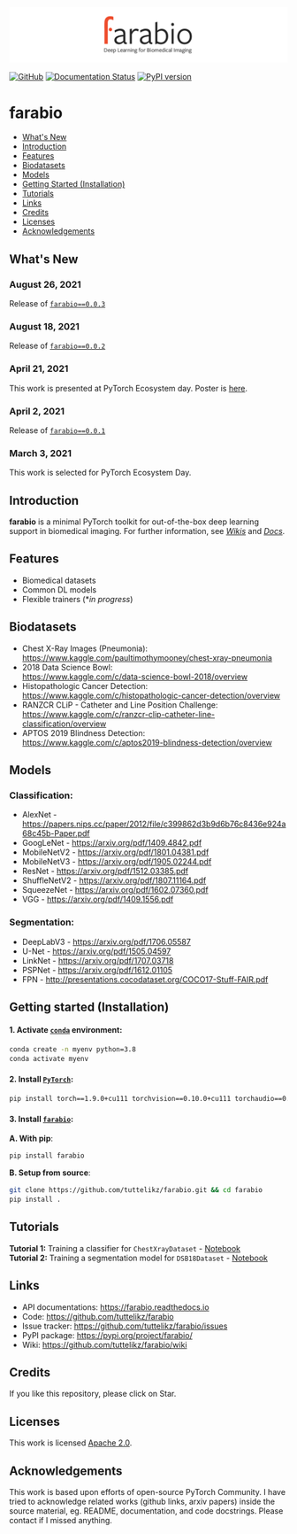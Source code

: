 ![logo](logo/logo.png)

[![GitHub](https://img.shields.io/github/license/tuttelikz/farabio)](https://opensource.org/licenses/Apache-2.0) [![Documentation Status](https://readthedocs.org/projects/farabio/badge/?version=latest)](https://farabio.readthedocs.io/en/latest)
[![PyPI version](https://img.shields.io/pypi/v/farabio)](https://badge.fury.io/py/farabio)

# farabio
- [What's New](#whats-new)
- [Introduction](#introduction)
- [Features](#features)
- [Biodatasets](#biodatasets)
- [Models](#models)
- [Getting Started (Installation)](#getting-started-installation)
- [Tutorials](#tutorials)
- [Links](#links)
- [Credits](#credits)
- [Licenses](#licenses)
- [Acknowledgements](#acknowledgements)

## What's New

### August 26, 2021
Release of [`farabio==0.0.3`](https://pypi.org/project/farabio/0.0.3/)

### August 18, 2021
Release of [`farabio==0.0.2`](https://pypi.org/project/farabio/0.0.2/)

### April 21, 2021
This work is presented at PyTorch Ecosystem day. Poster is [here](https://pytorch.org/ecosystem/pted/2021).

### April 2, 2021
Release of [`farabio==0.0.1`](https://pypi.org/project/farabio/0.0.1/)  

### March 3, 2021
This work is selected for PyTorch Ecosystem Day.

## Introduction

**farabio** is a minimal PyTorch toolkit for out-of-the-box deep learning support in biomedical imaging. For further information, see [*Wikis*](https://github.com/tuttelikz/farabio/wiki) and [*Docs*](https://farabio.readthedocs.io).

## Features
- Biomedical datasets
- Common DL models
- Flexible trainers (**in progress*)

## Biodatasets
* Chest X-Ray Images (Pneumonia):  
https://www.kaggle.com/paultimothymooney/chest-xray-pneumonia
* 2018 Data Science Bowl:  
https://www.kaggle.com/c/data-science-bowl-2018/overview
* Histopathologic Cancer Detection:  
https://www.kaggle.com/c/histopathologic-cancer-detection/overview
* RANZCR CLiP - Catheter and Line Position Challenge:  
https://www.kaggle.com/c/ranzcr-clip-catheter-line-classification/overview
* APTOS 2019 Blindness Detection:  
https://www.kaggle.com/c/aptos2019-blindness-detection/overview

## Models
### Classification:
* AlexNet - https://papers.nips.cc/paper/2012/file/c399862d3b9d6b76c8436e924a68c45b-Paper.pdf
* GoogLeNet - https://arxiv.org/pdf/1409.4842.pdf
* MobileNetV2 - https://arxiv.org/pdf/1801.04381.pdf
* MobileNetV3 - https://arxiv.org/pdf/1905.02244.pdf
* ResNet - https://arxiv.org/pdf/1512.03385.pdf
* ShuffleNetV2 - https://arxiv.org/pdf/1807.11164.pdf
* SqueezeNet - https://arxiv.org/pdf/1602.07360.pdf
* VGG - https://arxiv.org/pdf/1409.1556.pdf

### Segmentation:
* DeepLabV3 - https://arxiv.org/pdf/1706.05587
* U-Net - https://arxiv.org/pdf/1505.04597
* LinkNet - https://arxiv.org/pdf/1707.03718
* PSPNet - https://arxiv.org/pdf/1612.01105
* FPN - http://presentations.cocodataset.org/COCO17-Stuff-FAIR.pdf

## Getting started (Installation)

#### 1. Activate [`conda`](https://conda.io/projects/conda/en/latest/user-guide/tasks/manage-environments.html#creating-an-environment-with-commands) environment:
```bash
conda create -n myenv python=3.8
conda activate myenv
```
#### 2. Install [`PyTorch`](https://pytorch.org/):
```bash
pip install torch==1.9.0+cu111 torchvision==0.10.0+cu111 torchaudio==0.9.0 -f https://download.pytorch.org/whl/torch_stable.html
```

#### 3. Install [`farabio`](https://github.com/tuttelikz/farabio):
**A. With pip**:
```bash
pip install farabio
```

**B. Setup from source**:
```bash
git clone https://github.com/tuttelikz/farabio.git && cd farabio
pip install .
```

## Tutorials
**Tutorial 1:** Training a classifier for `ChestXrayDataset` - [Notebook](https://github.com/tuttelikz/farabio/blob/main/farabio/notebooks/train-classifier.ipynb)  
**Tutorial 2:** Training a segmentation model for `DSB18Dataset` - [Notebook](https://github.com/tuttelikz/farabio/blob/main/farabio/notebooks/train-segmentation.ipynb)

## Links
- API documentations: https://farabio.readthedocs.io
- Code: https://github.com/tuttelikz/farabio
- Issue tracker: https://github.com/tuttelikz/farabio/issues
- PyPI package: https://pypi.org/project/farabio/
- Wiki: https://github.com/tuttelikz/farabio/wiki

## Credits
If you like this repository, please click on Star.

## Licenses
This work is licensed [Apache 2.0](https://github.com/tuttelikz/farabio/blob/main/LICENSE).

## Acknowledgements
This work is based upon efforts of open-source PyTorch Community. I have tried to acknowledge related works (github links, arxiv papers) inside the source material, eg. README, documentation, and code docstrings. Please contact if I missed anything.
